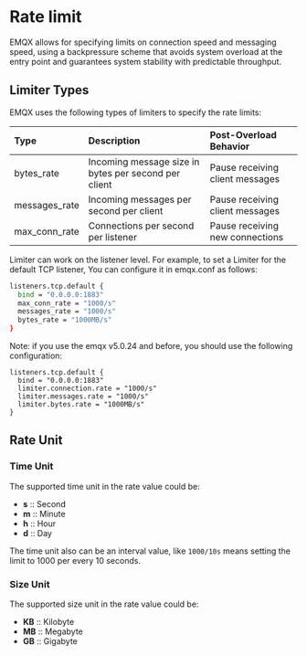 # Rate limit

EMQX allows for specifying limits on connection speed and messaging speed, using a backpressure scheme that avoids system overload at the entry point and guarantees system stability with predictable throughput.

## Limiter Types

EMQX uses the following types of limiters to specify the rate limits:

| Type          | Description                               | Post-Overload Behavior          |
| :------------ | :---------------------------------------- | :------------------------------ |
| bytes_rate    | Incoming message size in bytes per second per client | Pause receiving client messages |
| messages_rate | Incoming messages per second per client             | Pause receiving client messages |
| max_conn_rate | Connections per second per listener                     | Pause receiving new connections |

Limiter can work on the listener level. For example, to set a Limiter for the default TCP listener, You can configure it in emqx.conf as follows:

```bash
listeners.tcp.default {
  bind = "0.0.0.0:1883"
  max_conn_rate = "1000/s"
  messages_rate = "1000/s"
  bytes_rate = "1000MB/s"
}
```

Note: if you use the emqx v5.0.24 and before, you should use the following configuration:
```
listeners.tcp.default {
  bind = "0.0.0.0:1883"
  limiter.connection.rate = "1000/s"
  limiter.messages.rate = "1000/s"
  limiter.bytes.rate = "1000MB/s"
}
```

## Rate Unit

### Time Unit

The supported time unit in the rate value could be:

- **s** :: Second
- **m** :: Minute
- **h** :: Hour
- **d** :: Day

The time unit also can be an interval value, like `1000/10s` means setting the limit to 1000 per every 10 seconds.

### Size Unit

The supported size unit in the rate value could be:

- **KB** :: Kilobyte
- **MB** :: Megabyte
- **GB** :: Gigabyte

